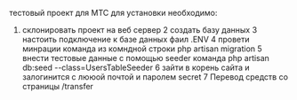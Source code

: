 тестовый  проект для   МТС
для  установки  необходимо: 
1. склонировать    проект   на веб сервер
2 создать  базу данных
3 настоить подключение   к базе данных  фаил .ENV
4 провети  минрации команда из комндной  строки php artisan migration
5 внести тестовые данные с помощью seeder команда php artisan db:seed --class=UsersTableSeeder
6 зайти  в корень сайта и залогинится с лююой почтой и паролем secret
7 Перевод средств   со страницы  /transfer


